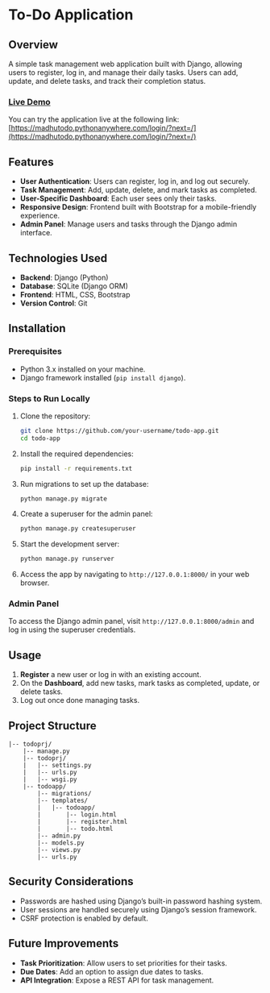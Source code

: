 # To-Do Application

## Overview
A simple task management web application built with Django, allowing users to register, log in, and manage their daily tasks. Users can add, update, and delete tasks, and track their completion status.

### **[Live Demo](https://madhutodo.pythonanywhere.com/login/?next=/)**

You can try the application live at the following link:  
[https://madhutodo.pythonanywhere.com/login/?next=/](https://madhutodo.pythonanywhere.com/login/?next=/)

## Features
- **User Authentication**: Users can register, log in, and log out securely.
- **Task Management**: Add, update, delete, and mark tasks as completed.
- **User-Specific Dashboard**: Each user sees only their tasks.
- **Responsive Design**: Frontend built with Bootstrap for a mobile-friendly experience.
- **Admin Panel**: Manage users and tasks through the Django admin interface.

## Technologies Used
- **Backend**: Django (Python)
- **Database**: SQLite (Django ORM)
- **Frontend**: HTML, CSS, Bootstrap
- **Version Control**: Git

## Installation

### Prerequisites
- Python 3.x installed on your machine.
- Django framework installed (`pip install django`).

### Steps to Run Locally

1. Clone the repository:
    ```bash
    git clone https://github.com/your-username/todo-app.git
    cd todo-app
    ```

2. Install the required dependencies:
    ```bash
    pip install -r requirements.txt
    ```

3. Run migrations to set up the database:
    ```bash
    python manage.py migrate
    ```

4. Create a superuser for the admin panel:
    ```bash
    python manage.py createsuperuser
    ```

5. Start the development server:
    ```bash
    python manage.py runserver
    ```

6. Access the app by navigating to `http://127.0.0.1:8000/` in your web browser.

### Admin Panel
To access the Django admin panel, visit `http://127.0.0.1:8000/admin` and log in using the superuser credentials.

## Usage

1. **Register** a new user or log in with an existing account.
2. On the **Dashboard**, add new tasks, mark tasks as completed, update, or delete tasks.
3. Log out once done managing tasks.

## Project Structure
```
|-- todoprj/
    |-- manage.py
    |-- todoprj/
    |   |-- settings.py
    |   |-- urls.py
    |   |-- wsgi.py
    |-- todoapp/
        |-- migrations/
        |-- templates/
        |   |-- todoapp/
        |       |-- login.html
        |       |-- register.html
        |       |-- todo.html
        |-- admin.py
        |-- models.py
        |-- views.py
        |-- urls.py
```

## Security Considerations
- Passwords are hashed using Django’s built-in password hashing system.
- User sessions are handled securely using Django’s session framework.
- CSRF protection is enabled by default.

## Future Improvements
- **Task Prioritization**: Allow users to set priorities for their tasks.
- **Due Dates**: Add an option to assign due dates to tasks.
- **API Integration**: Expose a REST API for task management.
